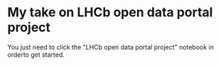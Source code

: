 # My take on LHCb open data portal project

You just need to click the "LHCb open data portal project" notebook in orderto get started.
